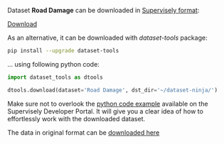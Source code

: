 Dataset **Road Damage** can be downloaded in [Supervisely format](https://developer.supervisely.com/api-references/supervisely-annotation-json-format):

 [Download](https://assets.supervisely.com/supervisely-supervisely-assets-public/teams_storage/u/z/wx/QeUaB05Hom7rcF7U6xCWKay9kkL1Y2lE3rANgwXzSGJddvvJoOX4LP3rakhpxSTEJywO93AKhg60bisu7aSHKINwDjjYvpxEWHYcI2wPzbkJ2J26YgT4thoBHuyz.tar)

As an alternative, it can be downloaded with *dataset-tools* package:
``` bash
pip install --upgrade dataset-tools
```

... using following python code:
``` python
import dataset_tools as dtools

dtools.download(dataset='Road Damage', dst_dir='~/dataset-ninja/')
```
Make sure not to overlook the [python code example](https://developer.supervisely.com/getting-started/python-sdk-tutorials/iterate-over-a-local-project) available on the Supervisely Developer Portal. It will give you a clear idea of how to effortlessly work with the downloaded dataset.

The data in original format can be [downloaded here](https://www.kaggle.com/datasets/alvarobasily/road-damage/download?datasetVersionNumber=1)